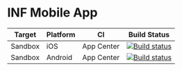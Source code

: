 # INF Mobile App

| Target| Platform | CI | Build Status |
| --- | --- | --- | --- |
| Sandbox | iOS | App Center | [![Build status](https://build.appcenter.ms/v0.1/apps/99a84615-6e43-4a5a-b64c-763dac030152/branches/develop/badge)](https://appcenter.ms) |
| Sandbox | Android | App Center | [![Build status](https://build.appcenter.ms/v0.1/apps/30505936-cd1e-4c36-b3e6-8983523422db/branches/develop/badge)](https://appcenter.ms) |
